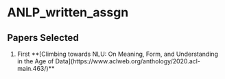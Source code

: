 # ANLP_written_assgn

## Papers Selected 
<ol>
<li> First **[Climbing towards NLU: On Meaning, Form, and Understanding in the Age of Data](https://www.aclweb.org/anthology/2020.acl-main.463/)** </li>

</ol>
